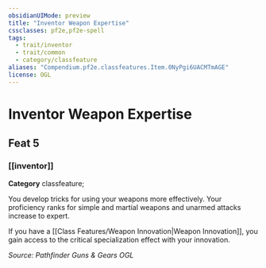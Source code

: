 ```yaml
---
obsidianUIMode: preview
title: "Inventor Weapon Expertise"
cssclasses: pf2e,pf2e-spell
tags:
  - trait/inventor
  - trait/common
  - category/classfeature
aliases: "Compendium.pf2e.classfeatures.Item.0NyPgi6UACMTmAGE"
license: OGL
---
```

# Inventor Weapon Expertise
## Feat 5
### [[inventor]]

**Category** classfeature; 




You develop tricks for using your weapons more effectively. Your proficiency ranks for simple and martial weapons and unarmed attacks increase to expert.

If you have a [[Class Features/Weapon Innovation|Weapon Innovation]], you gain access to the critical specialization effect with your innovation.

*Source: Pathfinder Guns & Gears*
*OGL*
